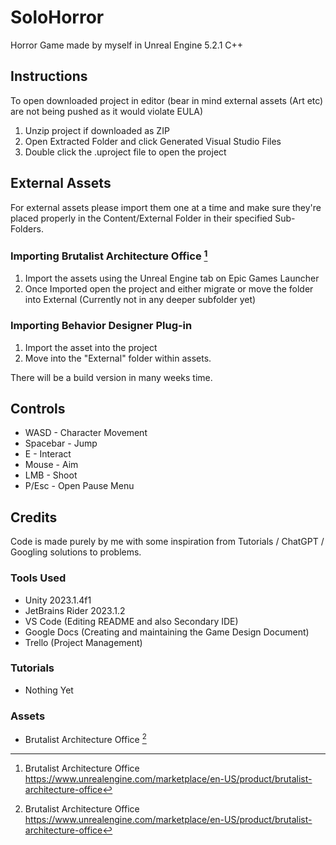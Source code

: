 # SoloHorror
Horror Game made by myself in Unreal Engine 5.2.1 C++

## Instructions 
To open downloaded project in editor (bear in mind external assets (Art etc) are not being pushed as it would violate EULA)
1. Unzip project if downloaded as ZIP
2. Open Extracted Folder and click Generated Visual Studio Files
3. Double click the .uproject file to open the project

## External Assets
For external assets please import them one at a time and make sure they're placed properly in the Content/External Folder in their specified Sub-Folders.

### Importing Brutalist Architecture Office [^1]
1. Import the assets using the Unreal Engine tab on Epic Games Launcher
2. Once Imported open the project and either migrate or move the folder into External (Currently not in any deeper subfolder yet)

### Importing Behavior Designer Plug-in
1. Import the asset into the project
2. Move into the "External" folder within assets.

There will be a build version in many weeks time.

## Controls
- WASD - Character Movement
- Spacebar - Jump
- E - Interact
- Mouse - Aim
- LMB - Shoot
- P/Esc - Open Pause Menu

## Credits
Code is made purely by me with some inspiration from Tutorials / ChatGPT / Googling solutions to problems.

### Tools Used
- Unity 2023.1.4f1
- JetBrains Rider 2023.1.2
- VS Code (Editing README and also Secondary IDE)
- Google Docs (Creating and maintaining the Game Design Document)
- Trello (Project Management)

### Tutorials
- Nothing Yet

### Assets
- Brutalist Architecture Office [^1]



[^1]: Brutalist Architecture Office https://www.unrealengine.com/marketplace/en-US/product/brutalist-architecture-office